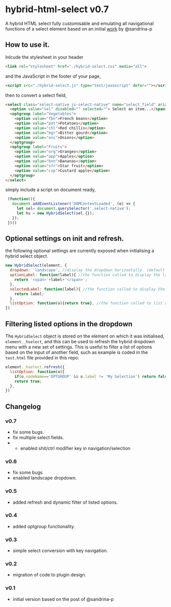 # hybrid-html-select v0.7
A hybrid HTML select fully customisable and emulating all navigational functions of a select element based on an initial [work](https://css-tricks.com/striking-a-balance-between-native-and-custom-select-elements/) by @sandrina-p

## How to use it.

Inlcude the stylesheet in your header

```html
<link rel="stylesheet" href="./hybrid-select.css" media="all">
```

and the JavaScript in the footer of your page,

```html
<script src="./hybrid-select.js" type="text/javascript" defer=""></script>
```

then to convert a select field,

```html
<select class="select-native js-select-native" name="select_field" aria-labelledby="jobLabel">
  <option value="sel" disabled="" selected=""> Select an item...</span>
  <optgroup label="Vegetables">
    <option value="fbn">French beans</option>
    <option value="pot">Potatoes</option>
    <option value="chl">Red chillis</option>
    <option value="bgr">Bitter gourd</option>
    <option value="oni">Onions</option>
  </optgroup>
  <optgroup label="Fruits">
    <option value="org">Oranges</option>
    <option value="app">Apples</option>
    <option value="bnn">Bananas</option>
    <option value="sfr">Star fruit</option>
    <option value="csp">Custard apple</option>
  </optgroup>
</select>
```

simply include a script on document ready,

```js
 (function(){
   document.addEventListener('DOMContentLoaded', (e) => {
     let sel= document.querySelector('.select-native');
     let hs = new HybridSelect(sel,{});
   });
 })()
```

## Optional settings on init and refresh.

the following optional settings are currently exposed when initialising a hybrid select object.

```js
new HybridSelect(element, {
  dropdown: 'landscape', //display the dropdown horizontally. (default is portrait or vertical menu) 
  optionLabel: function(label){ //the function called to display the label of an option (defaults to <span>label</span>)
    return '<span>'+label+'</span>';
  },
  selectedLabel: function(label){ //the function called to display the selected option label (defaults to label)
    return label;
  },
  listOption: function(o){return true}, //the function called to list an option in the drodpown, default to true.
})
```
## Filtering listed options in the dropdown

The `HybridSelect` object is stored on the element on which it was initialised, `element._hselect`, and this can be used to refresh the hybrid dropdown menu with a new set of settings.  This is useful to filter a list of options based on the input of another field,  such as example is coded in the `test.html` file provided in this repo.

```js
element._hselect.refresh({
  listOption: function(o){
    if(o.nodeName=='OPTGROUP' && o.label != 'My Selection') return false;
    return true;
  },
})
```

## Changelog
### v0.7
* fix some bugs.
* fix multiple select fields.
* * enabled shit/ctrl modifier key in navigation/selection
### v0.6
* fix some bugs
* enabled landscape dropdown.
### v0.5
* added refresh and dynamic filter of listed options.
### v0.4
* added optgroup functionality.
### v0.3
* simple select conversion with key navigation.
### v0.2
* migration of code to plugin design.
### v0.1
* initial version based on the post of @sandrina-p
